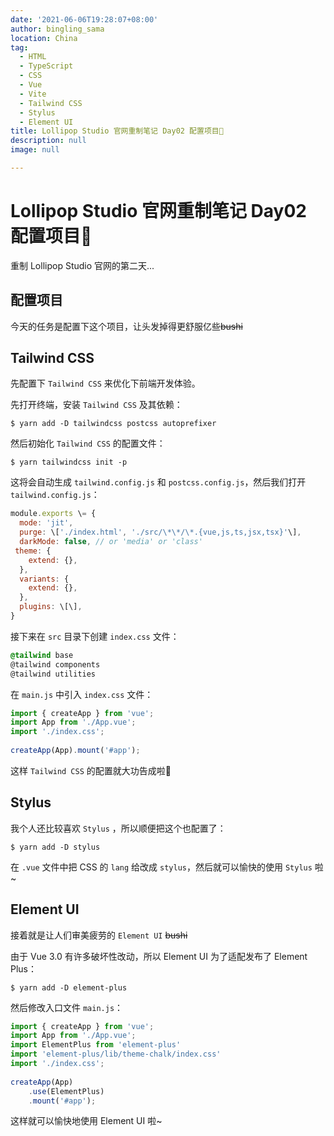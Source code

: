 ```yaml
---
date: '2021-06-06T19:28:07+08:00'
author: bingling_sama
location: China
tag:
  - HTML
  - TypeScript
  - CSS
  - Vue
  - Vite
  - Tailwind CSS
  - Stylus
  - Element UI
title: Lollipop Studio 官网重制笔记 Day02 配置项目🎉
description: null
image: null

---
```


# Lollipop Studio 官网重制笔记 Day02 配置项目🎉
重制 Lollipop Studio 官网的第二天...   

## 配置项目
今天的任务是配置下这个项目，让头发掉得更舒服亿些~~bushi~~

## Tailwind CSS
先配置下 `Tailwind CSS` 来优化下前端开发体验。

先打开终端，安装 `Tailwind CSS` 及其依赖：

```shell
$ yarn add -D tailwindcss postcss autoprefixer
```

然后初始化 `Tailwind CSS` 的配置文件：

```shell
$ yarn tailwindcss init -p
```

这将会自动生成 `tailwind.config.js` 和 `postcss.config.js`，然后我们打开 `tailwind.config.js`：

```js
module.exports \= {  
  mode: 'jit',  
  purge: \['./index.html', './src/\*\*/\*.{vue,js,ts,jsx,tsx}'\],  
  darkMode: false, // or 'media' or 'class'  
 theme: {  
    extend: {},  
  },  
  variants: {  
    extend: {},  
  },  
  plugins: \[\],  
}
```

接下来在 `src` 目录下创建 `index.css` 文件：

```css
@tailwind base
@tailwind components
@tailwind utilities
```

在 `main.js` 中引入 `index.css` 文件：

```js
import { createApp } from 'vue';  
import App from './App.vue';  
import './index.css';  
  
createApp(App).mount('#app');
```

这样 `Tailwind CSS` 的配置就大功告成啦🎉

## Stylus
我个人还比较喜欢 `Stylus` ，所以顺便把这个也配置了：

```shell
$ yarn add -D stylus
```

在 `.vue` 文件中把 CSS 的 `lang` 给改成 `stylus`，然后就可以愉快的使用 `Stylus` 啦~

## Element UI
接着就是让人们审美疲劳的 `Element UI` ~~bushi~~

由于 Vue 3.0 有许多破坏性改动，所以 Element UI 为了适配发布了 Element Plus：

```shell
$ yarn add -D element-plus
```

然后修改入口文件 `main.js`：

```js
import { createApp } from 'vue';  
import App from './App.vue';  
import ElementPlus from 'element-plus'  
import 'element-plus/lib/theme-chalk/index.css'  
import './index.css';  
  
createApp(App)  
    .use(ElementPlus)  
    .mount('#app');
```

这样就可以愉快地使用 Element UI 啦~